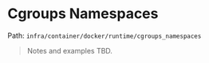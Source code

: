 # Cgroups Namespaces

Path: `infra/container/docker/runtime/cgroups_namespaces`

> Notes and examples TBD.
